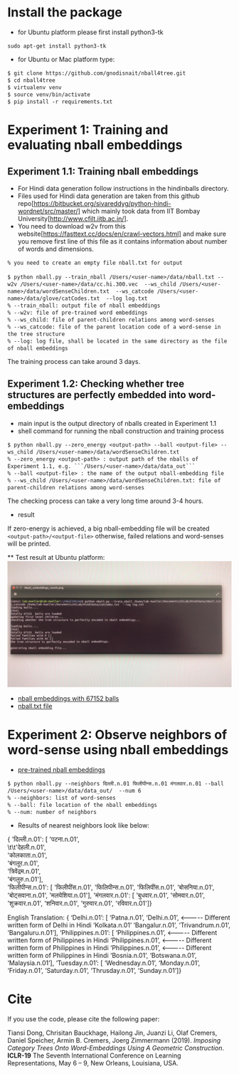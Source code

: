 # Install the package

* for Ubuntu platform please first install python3-tk
```
sudo apt-get install python3-tk
```

* for Ubuntu or Mac platform type:

```
$ git clone https://github.com/gnodisnait/nball4tree.git
$ cd nball4tree
$ virtualenv venv
$ source venv/bin/activate
$ pip install -r requirements.txt

```

# Experiment 1:  Training and evaluating nball embeddings
## Experiment 1.1: Training nball embeddings
* For Hindi data generation follow instructions in the hindinballs directory.
* Files used for Hindi data generation are taken from this github repo[https://bitbucket.org/sivareddyg/python-hindi-wordnet/src/master/] which mainly took data from IIT Bombay University[http://www.cfilt.iitb.ac.in/]. 
* You need to download w2v from this website[https://fasttext.cc/docs/en/crawl-vectors.html] and make sure you remove first line of this file as it contains information about number of words and dimensions.
```
% you need to create an empty file nball.txt for output

$ python nball.py --train_nball /Users/<user-name>/data/nball.txt --w2v /Users/<user-name>/data/cc.hi.300.vec  --ws_child /Users/<user-name>/data/wordSenseChildren.txt  --ws_catcode /Users/<user-name>/data/glove/catCodes.txt  --log log.txt
% --train_nball: output file of nball embeddings
% --w2v: file of pre-trained word embeddings
% --ws_child: file of parent-children relations among word-senses
% --ws_catcode: file of the parent location code of a word-sense in the tree structure
% --log: log file, shall be located in the same directory as the file of nball embeddings
```
The training process can take around 3 days. 


## Experiment 1.2: Checking whether tree structures are perfectly embedded into word-embeddings
* main input is the output directory of nballs created in Experiment 1.1
* shell command for running the nball construction and training process
```
$ python nball.py --zero_energy <output-path> --ball <output-file> --ws_child /Users/<user-name>/data/wordSenseChildren.txt
% --zero_energy <output-path> : output path of the nballs of Experiment 1.1, e.g. ```/Users/<user-name>/data/data_out```
% --ball <output-file> : the name of the output nball-embedding file
% --ws_child /Users/<user-name>/data/wordSenseChildren.txt: file of parent-children relations among word-senses
```
The checking process can take a very long time around 3-4 hours.
* result

If zero-energy is achieved, a big nball-embedding file will be created ```<output-path>/<output-file>```
otherwise, failed relations and word-senses will be printed.

** Test result at Ubuntu platform:
![](https://github.com/fnc11/nball4tree/blob/master/pic/ubuntu_result.jpeg)
 
- [nball embeddings with 67152 balls](https://drive.google.com/open?id=1d-D7AF9rl2g_QFAGLD-m3N0DT_5-uZLS)
- [nball.txt file](https://drive.google.com/open?id=1JWNuc2eBTWDrbG1MCdHlWtxenGVKX8to) 

# Experiment 2: Observe neighbors of word-sense using nball embeddings
* [pre-trained nball embeddings](https://drive.google.com/open?id=1d-D7AF9rl2g_QFAGLD-m3N0DT_5-uZLS)
```
$ python nball.py --neighbors दिल्ली.n.01 फिलीपीन्स.n.01 मंगलवार.n.01 --ball /Users/<user-name>/data/data_out/  --num 6
% --neighbors: list of word-senses
% --ball: file location of the nball embeddings
% --num: number of neighbors
```

* Results of nearest neighbors look like below:

{   'दिल्ली.n.01': [   'पटना.n.01',  
\t\t'देहली.n.01',  
                       'कोलकाता.n.01',  
                       'बंगलूर.n.01',  
                       'त्रिवेंद्रम.n.01',  
                       'बंगलुरु.n.01'],  
    'फिलीपीन्स.n.01': [   'फिलीपींस.n.01',
                          'फिलिपीन्स.n.01',
                          'फिलिपींस.n.01',
                          'बोसनिया.n.01',
                          'बोट्सवाना.n.01',
                          'मलयेशिया.n.01'],
    'मंगलवार.n.01': [   'बुधवार.n.01',
                        'सोमवार.n.01',
                        'शुक्रवार.n.01',
                        'शनिवार.n.01',
                        'गुरुवार.n.01',
                        'रविवार.n.01']}

English Translation:
{ ‘Delhi.n.01’: [   ‘Patna.n.01’,
		‘Delhi.n.01’,  <----- Different written form of Delhi in Hindi
		‘Kolkata.n.01’
		‘Bangalur.n.01’,
		‘Trivandrum.n.01’,
		‘Bangaluru.n.01’],
‘Philippines.n.01’: [   ‘Philippines.n.01’,  <----- Different written form of Philippines in Hindi
		      ‘Philippines.n.01’,  <----- Different written form of Philippines in Hindi
		      ‘Philippines.n.01’,  <----- Different written form of Philippines in Hindi
		      ‘Bosnia.n.01’,
		      ‘Botswana.n.01’,
		      ‘Malaysia.n.01’],
‘Tuesday.n.01’: [   ‘Wednesday.n.01’,
		      ‘Monday.n.01’,
		      ‘Friday.n.01’,
		      ‘Saturday.n.01’,
		      ‘Thrusday.n.01’,
		      ‘Sunday.n.01’]}


# Cite

If you use the code, please cite the following paper:

Tiansi Dong, Chrisitan Bauckhage, Hailong Jin, Juanzi Li, Olaf Cremers, Daniel Speicher, Armin B. Cremers, Joerg Zimmermann (2019). *Imposing Category Trees Onto Word-Embeddings Using A Geometric Construction*. **ICLR-19** The Seventh International Conference on Learning Representations, May 6 – 9, New Orleans, Louisiana, USA.

